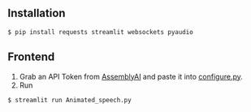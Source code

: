 ## Installation

```console
$ pip install requests streamlit websockets pyaudio
```

## Frontend

1. Grab an API Token from [AssemblyAI](https://www.assemblyai.com) and paste it into [configure.py](configure.py).
2. Run

```console
$ streamlit run Animated_speech.py
```